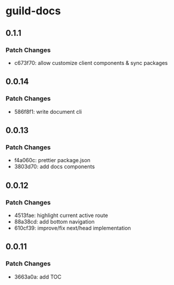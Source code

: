# guild-docs

## 0.1.1

### Patch Changes

- c673f70: allow customize client components & sync packages

## 0.0.14

### Patch Changes

- 586f8f1: write document cli

## 0.0.13

### Patch Changes

- f4a060c: prettier package.json
- 3803d70: add docs components

## 0.0.12

### Patch Changes

- 4513fae: highlight current active route
- 88a38cd: add bottom navigation
- 610cf39: improve/fix next/head implementation

## 0.0.11

### Patch Changes

- 3663a0a: add TOC
